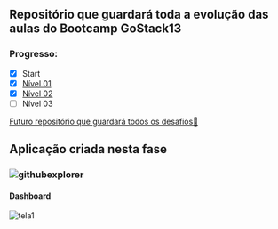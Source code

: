 ## Repositório que guardará toda a evolução das aulas do Bootcamp GoStack13

### Progresso:
- [x] Start
- [x] [Nível 01](https://github.com/savio777/bootcamp-gostack11/tree/nivel-01)
- [x] [Nível 02](https://github.com/savio777/bootcamp-gostack11/tree/nivel-02)
- [ ] Nível 03

[Futuro repositório que guardará todos os desafios📂](https://github.com/savio777/desafios-gostack11)


## Aplicação criada nesta fase


### ![githubexplorer](https://user-images.githubusercontent.com/35678887/93022281-e737b300-f5be-11ea-83e9-18e68bc010a0.png)


#### Dashboard
![tela1](https://user-images.githubusercontent.com/35678887/93022202-5660d780-f5be-11ea-8408-61b5a9fd8c84.png)

